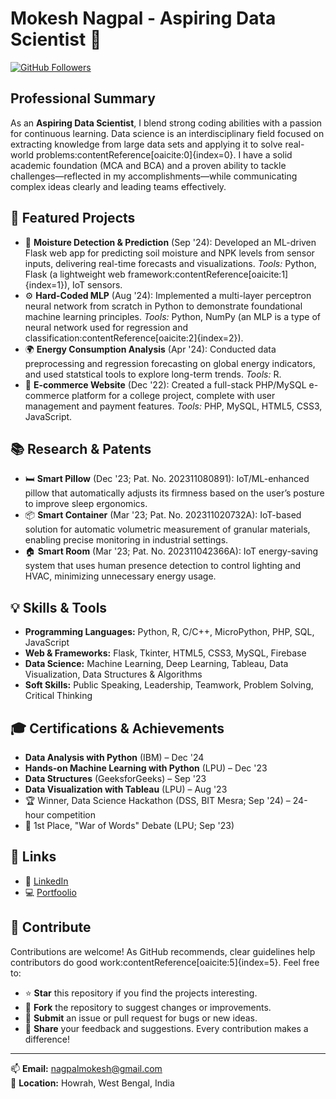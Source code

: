 # Mokesh Nagpal - Aspiring Data Scientist 🚀

[![GitHub Followers](https://img.shields.io/github/followers/mokeshnagpal?label=Followers&style=flat-square)](https://github.com/mokeshnagpal)

## Professional Summary

As an **Aspiring Data Scientist**, I blend strong coding abilities with a passion for continuous learning. Data science is an interdisciplinary field focused on extracting knowledge from large data sets and applying it to solve real-world problems:contentReference[oaicite:0]{index=0}. I have a solid academic foundation (MCA and BCA) and a proven ability to tackle challenges—reflected in my accomplishments—while communicating complex ideas clearly and leading teams effectively.

## 🚀 Featured Projects

- 🌱 **Moisture Detection & Prediction** (Sep '24): Developed an ML-driven Flask web app for predicting soil moisture and NPK levels from sensor inputs, delivering real-time forecasts and visualizations. *Tools:* Python, Flask (a lightweight web framework:contentReference[oaicite:1]{index=1}), IoT sensors.
- ⚙️ **Hard-Coded MLP** (Aug '24): Implemented a multi-layer perceptron neural network from scratch in Python to demonstrate foundational machine learning principles. *Tools:* Python, NumPy (an MLP is a type of neural network used for regression and classification:contentReference[oaicite:2]{index=2}).
- 🌍 **Energy Consumption Analysis** (Apr '24): Conducted data preprocessing and regression forecasting on global energy indicators, and used statstical tools to explore long-term trends. *Tools:* R.
- 🛒 **E-commerce Website** (Dec '22): Created a full-stack PHP/MySQL e-commerce platform for a college project, complete with user management and payment features. *Tools:* PHP, MySQL, HTML5, CSS3, JavaScript.

## 📚 Research & Patents

- 🛏️ **Smart Pillow** (Dec '23; Pat. No. 202311080891): IoT/ML-enhanced pillow that automatically adjusts its firmness based on the user’s posture to improve sleep ergonomics.
- 📦 **Smart Container** (Mar '23; Pat. No. 202311020732A): IoT-based solution for automatic volumetric measurement of granular materials, enabling precise monitoring in industrial settings.
- 🏠 **Smart Room** (Mar '23; Pat. No. 202311042366A): IoT energy-saving system that uses human presence detection to control lighting and HVAC, minimizing unnecessary energy usage.

## 💡 Skills & Tools

- **Programming Languages:** Python, R, C/C++, MicroPython, PHP, SQL, JavaScript  
- **Web & Frameworks:** Flask, Tkinter, HTML5, CSS3, MySQL, Firebase  
- **Data Science:** Machine Learning, Deep Learning, Tableau, Data Visualization, Data Structures & Algorithms  
- **Soft Skills:** Public Speaking, Leadership, Teamwork, Problem Solving, Critical Thinking  

## 🎓 Certifications & Achievements

- **Data Analysis with Python** (IBM) – Dec '24  
- **Hands-on Machine Learning with Python** (LPU) – Dec '23  
- **Data Structures** (GeeksforGeeks) – Sep '23  
- **Data Visualization with Tableau** (LPU) – Aug '23  
- 🏆 Winner, Data Science Hackathon (DSS, BIT Mesra; Sep '24) – 24-hour competition  
- 🥇 1st Place, "War of Words" Debate (LPU; Sep '23)  

## 🔗 Links

- 💼 [LinkedIn](https://www.linkedin.com/in/mokeshnagpal)  
- 💻 [Portfoolio](https://mokesh-nagpal-portfolio.onrender.com/)  

## 🤝 Contribute

Contributions are welcome! As GitHub recommends, clear guidelines help contributors do good work:contentReference[oaicite:5]{index=5}. Feel free to:

- ⭐️ **Star** this repository if you find the projects interesting.  
- 🍴 **Fork** the repository to suggest changes or improvements.  
- 🐛 **Submit** an issue or pull request for bugs or new ideas.  
- 💬 **Share** your feedback and suggestions. Every contribution makes a difference!  

---

📫 **Email:** [nagpalmokesh@gmail.com](mailto:nagpalmokesh@gmail.com)  
📍 **Location:** Howrah, West Bengal, India  
